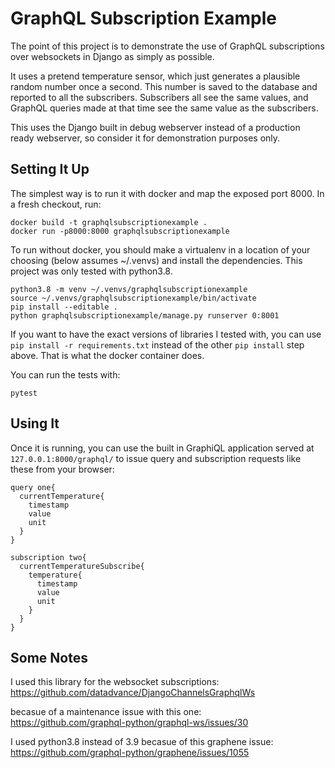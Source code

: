 
# GraphQL Subscription Example #

The point of this project is to demonstrate the use of GraphQL subscriptions over websockets in Django as simply as possible.

It uses a pretend temperature sensor, which just generates a plausible random number once a second.  This number is saved to the database and reported to all the subscribers.  Subscribers all see the same values, and GraphQL queries made at that time see the same value as the subscribers.

This uses the Django built in debug webserver instead of a production ready webserver, so consider it for demonstration purposes only.

## Setting It Up ##

The simplest way is to run it with docker and map the exposed port 8000.  In a fresh checkout, run:

    docker build -t graphqlsubscriptionexample .
    docker run -p8000:8000 graphqlsubscriptionexample

To run without docker, you should make a virtualenv in a location of your choosing (below assumes ~/.venvs) and install the dependencies. This project was only tested with python3.8.

    python3.8 -m venv ~/.venvs/graphqlsubscriptionexample
    source ~/.venvs/graphqlsubscriptionexample/bin/activate
    pip install --editable .
    python graphqlsubscriptionexample/manage.py runserver 0:8001

If you want to have the exact versions of libraries I tested with, you can use `pip install -r requirements.txt` instead of the other `pip install` step above.  That is what the docker container does.

You can run the tests with:

    pytest

## Using It ##

Once it is running, you can use the built in GraphiQL application served at `127.0.0.1:8000/graphql/` to issue query and subscription requests like these from your browser:

    query one{
      currentTemperature{
        timestamp
  	    value
        unit
      }
    }

    subscription two{
      currentTemperatureSubscribe{
        temperature{
          timestamp
          value
          unit
        }
      }
    }

## Some Notes ##

I used this library for the websocket subscriptions:  
https://github.com/datadvance/DjangoChannelsGraphqlWs

becasue of a maintenance issue with this one:  
https://github.com/graphql-python/graphql-ws/issues/30

I used python3.8 instead of 3.9 becasue of this graphene issue:  
https://github.com/graphql-python/graphene/issues/1055